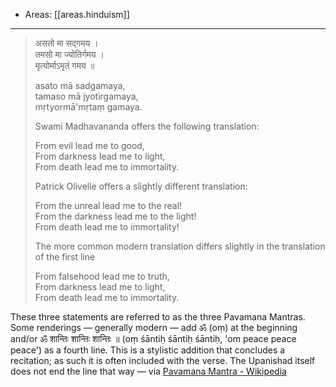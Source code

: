 
- Areas: [[areas.hinduism]]

---

> असतो मा सद्गमय ।  
> तमसो मा ज्योतिर्गमय ।  
> मृत्योर्माऽमृतं गमय ॥
>
> asato mā sadgamaya,  
> tamaso mā jyotirgamaya,  
> mṛtyormā'mṛtaṃ gamaya.
>
> Swami Madhavananda offers the following translation:
>
> From evil lead me to good,  
> From darkness lead me to light,  
> From death lead me to immortality.
>
> Patrick Olivelle offers a slightly different translation:
>
> From the unreal lead me to the real!  
> From the darkness lead me to the light!  
> From death lead me to immortality!
>
> The more common modern translation differs slightly in the translation of the first line
>
> From falsehood lead me to truth,  
> From darkness lead me to light,  
> From death lead me to immortality.

These three statements are referred to as the three Pavamana Mantras. Some renderings — generally modern — add ॐ (oṃ) at the beginning and/or ॐ शान्तिः शान्तिः शान्तिः ॥ (oṃ śāntiḥ śāntiḥ śāntiḥ, 'om peace peace peace') as a fourth line. This is a stylistic addition that concludes a recitation; as such it is often included with the verse. The Upanishad itself does not end the line that way — via [Pavamana Mantra - Wikipedia](https://en.wikipedia.org/wiki/Pavamana_Mantra)
